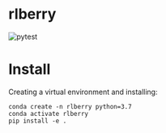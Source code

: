 # rlberry 

![pytest](https://github.com/rlberry-py/rlberry/workflows/Test/badge.svg)


# Install

Creating a virtual environment and installing:

```
conda create -n rlberry python=3.7
conda activate rlberry
pip install -e .
```
